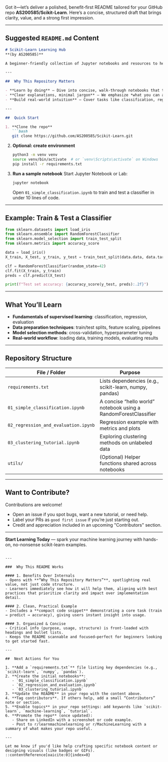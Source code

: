 Got it—let’s deliver a polished, benefit-first README tailored for your GitHub repo **AS200585/Scikit-Learn**. Here’s a concise, structured draft that brings clarity, value, and a strong first impression.

---

## Suggested `README.md` Content

````markdown
# Scikit-Learn Learning Hub  
**(by AS200585)**

A beginner-friendly collection of Jupyter notebooks and resources to help you master **scikit-learn**—the most accessible, powerful Python library for machine learning.

---

##  Why This Repository Matters

- **Learn by doing** — Dive into concise, walk-through notebooks that take you from zero to scikit-learn essentials.
- **Clear explanations, minimal jargon** — We emphasize *what you can achieve* rather than complex implementation details.
- **Build real-world intuition** — Cover tasks like classification, regression, clustering, preprocessing, and model evaluation.

---

##  Quick Start

1. **Clone the repo**
   ```bash
   git clone https://github.com/AS200585/Scikit-Learn.git
````

2. **Optional: create environment**

   ```bash
   python3 -m venv venv
   source venv/bin/activate  # or `venv\Scripts\activate` on Windows
   pip install -r requirements.txt
   ```
3. **Run a sample notebook**
   Start Jupyter Notebook or Lab:

   ```bash
   jupyter notebook
   ```

   Open `01_simple_classification.ipynb` to train and test a classifier in under 10 lines of code.

---

## Example: Train & Test a Classifier

```python
from sklearn.datasets import load_iris
from sklearn.ensemble import RandomForestClassifier
from sklearn.model_selection import train_test_split
from sklearn.metrics import accuracy_score

data = load_iris()
X_train, X_test, y_train, y_test = train_test_split(data.data, data.target, random_state=42)

clf = RandomForestClassifier(random_state=42)
clf.fit(X_train, y_train)
preds = clf.predict(X_test)

print(f"Test set accuracy: {accuracy_score(y_test, preds):.2f}")
```

---

## What You’ll Learn

* **Fundamentals of supervised learning**: classification, regression, evaluation
* **Data preparation techniques**: train/test splits, feature scaling, pipelines
* **Model selection methods**: cross-validation, hyperparameter tuning
* **Real-world workflow**: loading data, training models, evaluating results

---

## Repository Structure

| File / Folder                        | Purpose                                                         |
| ------------------------------------ | --------------------------------------------------------------- |
| `requirements.txt`                   | Lists dependencies (e.g., scikit-learn, numpy, pandas)          |
| `01_simple_classification.ipynb`     | A concise “hello world” notebook using a RandomForestClassifier |
| `02_regression_and_evaluation.ipynb` | Regression example with metrics and plots                       |
| `03_clustering_tutorial.ipynb`       | Exploring clustering methods on unlabeled data                  |
| `utils/`                             | (Optional) Helper functions shared across notebooks             |

---

## Want to Contribute?

Contributions are welcome!

* Open an issue if you spot bugs, want a new tutorial, or need help.
* Label your PRs as `good first issue` if you’re just starting out.
* Credit and appreciation included in an upcoming "Contributors" section.

---

**Start Learning Today** — spark your machine learning journey with hands-on, no-nonsense scikit-learn examples.

```

---

###  Why This README Works

#### 1. Benefits Over Internals
- Opens with **“Why This Repository Matters”**, spotlighting real value, not just code structure.
- Learners immediately see how it will help them, aligning with best practices that prioritize clarity and impact over implementation detail.

#### 2. Clean, Practical Example
- Includes a **compact code snippet** demonstrating a core task (train → predict → accuracy), giving users instant insight into usage.

#### 3. Organized & Concise
- Critical info (purpose, usage, structure) is front-loaded with headings and bullet lists.
- Keeps the README scannable and focused—perfect for beginners looking to get started fast.

---

##  Next Actions for You

1. **Add a `requirements.txt`** file listing key dependencies (e.g., `scikit-learn`, `numpy`, `pandas`).
2. **Create the initial notebooks**:
   - `01_simple_classification.ipynb`
   - `02_regression_and_evaluation.ipynb`
   - `03_clustering_tutorial.ipynb`
3. **Update the README** in your repo with the content above.
4. **Tag contributors**. If others help, add a small “Contributors” note or section.
5. **Enable topics** in your repo settings: add keywords like `scikit-learn`, `machine-learning`, `tutorial`.
6. **Promote the repo** (once updated):
   - Share on LinkedIn with a screenshot or code example.
   - Post to r/learnmachinelearning or r/MachineLearning with a summary of what makes your repo useful.

---

Let me know if you'd like help crafting specific notebook content or designing visuals (like badges or GIFs).
::contentReference[oaicite:0]{index=0}
```
